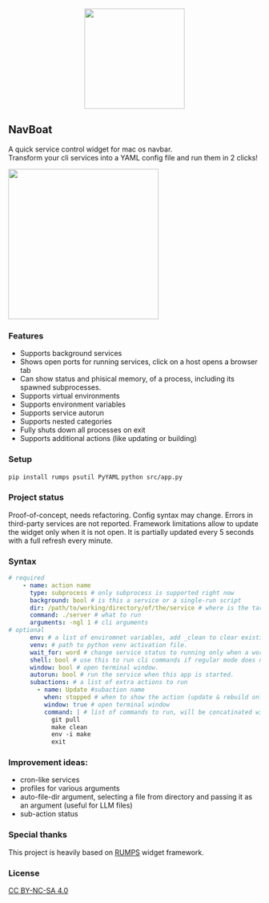 

<p align="center">
  <br />
  <img src="https://i.imgur.com/tCGf9Js.png" height="200">
</p>
  
## NavBoat
A quick service control widget for mac os navbar.  
Transform your cli services into a YAML config file and run them in 2 clicks!  
  
<img src="https://i.imgur.com/mEsVQQS.png" height="300">

### Features
- Supports background services
- Shows open ports for running services, click on a host opens a browser tab
- Can show status and phisical memory, of a process, including its spawned subprocesses.
- Supports virtual environments
- Supports environment variables
- Supports service autorun
- Supports nested categories
- Fully shuts down all processes on exit
- Supports additional actions (like updating or building)

### Setup
`pip install rumps psutil PyYAML`
`python src/app.py`

### Project status
Proof-of-concept, needs refactoring. 
Config syntax may change. Errors in third-party services are not reported.
Framework limitations allow to update the widget only when it is not open.
It is partially updated every 5 seconds with a full refresh every minute.

### Syntax
```YAML
# required
    - name: action name
      type: subprocess # only subprocess is supported right now
      background: bool # is this a service or a single-run script
      dir: /path/to/working/directory/of/the/service # where is the target dir located
      command: ./server # what to run
      arguments: -ngl 1 # cli arguments
# optional
      env: # a list of enviromnet variables, add _clean to clear existing env.variables
      venv: # path to python venv activation file.
      wait_for: word # change service status to running only when a word is found in stdout (or on timeout). Stderr and sub-process stdout is not supported.
      shell: bool # use this to run cli commands if regular mode does not work, in this case all commands should be passed in "command" and "arguments" should be empty (TODO: fix).
      window: bool # open terminal window.
      autorun: bool # run the service when this app is started.
      subactions: # a list of extra actions to run
        - name: Update #subaction name
          when: stopped # when to show the action (update & rebuild only whe the service is running, make api calls when it is running)
          window: true # open terminal window
          command: | # list of commands to run, will be concatinated with `&&`
            git pull
            make clean
            env -i make
            exit
```

### Improvement ideas:
- cron-like services
- profiles for various arguments
- auto-file-dir argument, selecting a file from directory and passing it as an argument (useful for LLM files)
- sub-action status
  
### Special thanks
This project is heavily based on [RUMPS](https://github.com/jaredks/rumps) widget framework.
  
### License
[CC BY-NC-SA 4.0](https://creativecommons.org/licenses/by-nc-sa/4.0/)